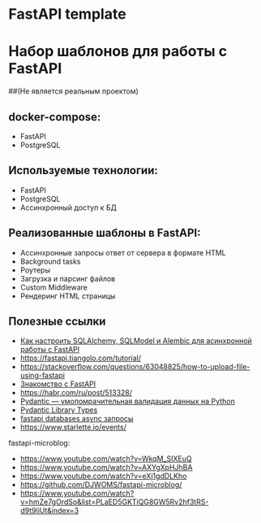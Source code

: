# FastAPI template

# Набор шаблонов для работы с FastAPI
##(Не является реальным проектом)
## docker-compose:
- FastAPI
- PostgreSQL

## Используемые технологии:
- FastAPI
- PostgreSQL
- Ассинхронный доступ к БД

## Реализованные шаблоны в FastAPI:
- Ассинхронные запросы ответ от сервера в формате HTML
- Background tasks
- Роутеры
- Загрузка и парсинг файлов
- Custom Middleware
- Рендеринг HTML страницы


## Полезные ссылки
- [Как настроить SQLAlchemy, SQLModel и Alembic для асинхронной работы с FastAPI](https://habr.com/ru/post/580866/)
- https://fastapi.tiangolo.com/tutorial/
- https://stackoverflow.com/questions/63048825/how-to-upload-file-using-fastapi
- [Знакомство с FastAPI](https://habr.com/ru/post/488468/)
- https://habr.com/ru/post/513328/
- [Pydantic — умопомрачительная валидация данных на Python](https://www.youtube.com/watch?v=dOO3GmX6ukU&t=1s)
- [Pydantic Library Types](https://pydantic-docs.helpmanual.io/usage/types/)
- [fastapi databases async запросы](https://www.youtube.com/watch?v=CcsbCRzaxoE)
- https://www.starlette.io/events/

fastapi-microblog:
- https://www.youtube.com/watch?v=WkqM_SIXEuQ
- https://www.youtube.com/watch?v=AXYgXpHJhBA
- https://www.youtube.com/watch?v=eXj1gdDLKho
- https://github.com/DJWOMS/fastapi-microblog/
- https://www.youtube.com/watch?v=hmZe7gOrdSo&list=PLaED5GKTiQG8GW5Rv2hf3tRS-d9t9liUt&index=3